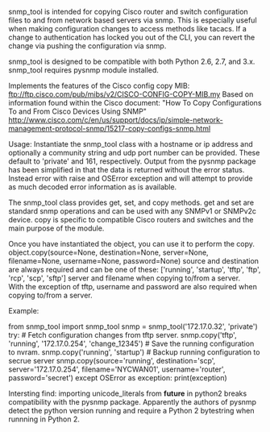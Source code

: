 snmp_tool is intended for copying Cisco router and switch configuration files to and from network based servers via snmp.  This is especially useful when making configuration changes to access methods like tacacs.  If a change to authentication has locked you out of the CLI, you can revert the change via pushing the configuration via snmp.

snmp_tool is designed to be compatible with both Python 2.6, 2.7, and 3.x.
snmp_tool requires pysnmp module installed.

Implements the features of the Cisco config copy MIB:  ftp://ftp.cisco.com/pub/mibs/v2/CISCO-CONFIG-COPY-MIB.my
Based on information found within the Cisco document: "How To Copy Configurations To and From Cisco Devices Using SNMP"
http://www.cisco.com/c/en/us/support/docs/ip/simple-network-management-protocol-snmp/15217-copy-configs-snmp.html

Usage:
Instantiate the snmp_tool class with a hostname or ip address and optionally a community string and udp port number can be provided.  These default to 'private' and 161, respectively.
Output from the pysnmp package has been simplified in that the data is returned without the error status.  Instead error with raise and OSError exception and will attempt to provide as much decoded error information as is available.

The snmp_tool class provides get, set, and copy methods.  get and set are standard snmp operations and can be used with any SNMPv1 or SNMPv2c device.  copy is specific to compatible Cisco routers and switches and the main purpose of the  module.

Once you have instantiated the object, you can use it to perform the copy.
object.copy(source=None, destination=None, server=None, filename=None, username=None, password=None)
source and destination are always required and can be one of these: ['running', 'startup', 'tftp', 'ftp', 'rcp', 'scp', 'sftp']
server and filename when copying to/from a server.  
With the exception of tftp, username and password are also required when copying to/from a server.

Example:

from snmp_tool import snmp_tool
snmp = snmp_tool('172.17.0.32', 'private')
try:
    # Fetch configuration changes from tftp server.
    snmp.copy('tftp', 'running', '172.17.0.254', 'change_12345')
    # Save the running configuration to nvram.
    snmp.copy('running', 'startup')
    # Backup running configuration to secrue server
    snmp.copy(source='running', destination='scp',
        server='172.17.0.254', filename='NYCWAN01', 
        username='router', password='secret')
except OSError as exception:
    print(exception)


Intersting find: importing unicode_literals from __future__ in python2 breaks compatibility with the pysnmp package.  Apparently the authors of pysnmp detect the python version running and require a Python 2 bytestring when runnning in Python 2.

